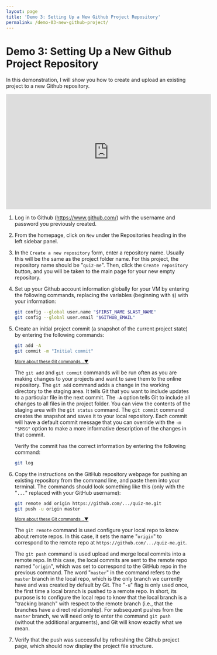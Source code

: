 ```yaml
---
layout: page
title: 'Demo 3: Setting Up a New Github Project Repository'
permalink: /demo-03-new-github-project/
---
```


# Demo 3: Setting Up a New Github Project Repository

In this demonstration, I will show you how to create and upload an existing project to a new Github repository.

<div class="video-container">
<iframe width="560" height="315" src="https://www.youtube.com/embed/9mViBwYb8HI" frameborder="0" allow="accelerometer; autoplay; encrypted-media; gyroscope; picture-in-picture" allowfullscreen></iframe>
</div>

1. Log in to Github (<https://www.github.com/>) with the username and password you previously created.

1. From the homepage, click on `New` under the Repositories heading in the left sidebar panel.

1. In the `Create a new repository` form, enter a repository name. Usually this will be the same as the project folder name. For this project, the repository name should be "`quiz-me`". Then, click the `Create repository` button, and you will be taken to the main page for your new empty repository.

1. Set up your Github account information globally for your VM by entering the following commands, replacing the variables (beginning with `$`) with your information:

    ```bash
    git config --global user.name "$FIRST_NAME $LAST_NAME"
    git config --global user.email "$GITHUB_EMAIL"
    ```

1. Create an initial project commit (a snapshot of the current project state) by entering the following commands:

    ```bash
    git add -A
    git commit -m "Initial commit"
    ```

    <span class="ml-2 text-nowrap"><small><a class="text-muted" data-toggle="collapse" href="#moreDetails0-5" role="button" aria-expanded="false" aria-controls="moreDetails0-5">More about these Git commands...▼</a></small></span>

    <div class="collapse" id="moreDetails0-5">
    <p class="text-muted mr-3 ml-3">
    The <code>git add</code> and <code>git commit</code> commands will be run often as you are making changes to your projects and want to save them to the online repository. The <code>git add</code> command adds a change in the working directory to the staging area. It tells Git that you want to include updates to a particular file in the next commit. The <code>-A</code> option tells Git to include all changes to all files in the project folder. You can view the contents of the staging area with the <code>git status</code> command. The <code>git commit</code> command creates the snapshot and saves it to your local repository. Each commit will have a default commit message that you can override with the <code>-m "$MSG"</code> option to make a more informative description of the changes in that commit.
    </p>
    </div>

    Verify the commit has the correct information by entering the following command:

    ```bash
    git log
    ```

1. Copy the instructions on the GitHub repository webpage for pushing an existing repository from the command line, and paste them into your terminal. The commands should look something like this (only with the "`...`" replaced with your GitHub username):

    ```bash
    git remote add origin https://github.com/.../quiz-me.git
    git push -u origin master
    ```

    <span class="ml-2 text-nowrap"><small><a class="text-muted" data-toggle="collapse" href="#moreDetails0-6" role="button" aria-expanded="false" aria-controls="moreDetails0-6">More about these Git commands...▼</a></small></span>

    <div class="collapse" id="moreDetails0-6">
    <p class="text-muted mr-3 ml-3">
    The <code>git remote</code> command is used configure your local repo to know about remote repos. In this case, it sets the name "<code>origin</code>" to correspond to the remote repo at <code>https://github.com/.../quiz-me.git</code>.
    </p>
    <p class="text-muted mr-3 ml-3">
    The <code>git push</code> command is used upload and merge local commits into a remote repo. In this case, the local commits are sent to the remote repo named "<code>origin</code>", which was set to correspond to the GitHub repo in the previous command. The word "<code>master</code>" in the command refers to the <code>master</code> branch in the local repo, which is the only branch we currently have and was created by default by Git. The "<code>-u</code>" flag is only used once, the first time a local branch is pushed to a remote repo. In short, its purpose is to configure the local repo to know that the local branch is a "tracking branch" with respect to the remote branch (i.e., that the branches have a direct relationship). For subsequent pushes from the <code>master</code> branch, we will need only to enter the command <code>git push</code> (without the additional arguments), and Git will know exactly what we mean.
    </p>
    </div>


1. Verify that the push was successful by refreshing the Github project page, which should now display the project file structure.
